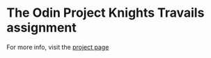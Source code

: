 # The Odin Project Knights Travails assignment

For more info, visit the [project page](https://www.theodinproject.com/lessons/javascript-knights-travails)
